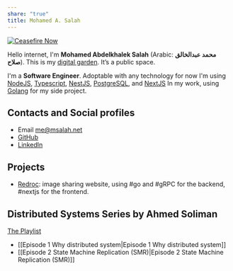 ```yaml
---
share: "true"
title: Mohamed A. Salah
---
```

[![Ceasefire Now](https://badge.techforpalestine.org/default)](https://techforpalestine.org/learn-more)

Hello internet, I'm **Mohamed Abdelkhalek Salah** (Arabic: **محمد عبدالخالق صلاح**). This is my  [digital garden](https://github.com/MaggieAppleton/digital-gardeners). It’s a public space.

I'm a **Software Engineer**. Adoptable with any technology for now I'm using [NodeJS](https://nodejs.org/), [Typescript](https://www.typescriptlang.org/), [NestJS](https://nestjs.com/), [PostgreSQL](https://www.postgresql.org/), and [NextJS](https://nextjs.org/) In my work, using [Golang](https://go.dev/) for my side project.

## Contacts and Social profiles

* Email [me@msalah.net](mailto:me@msalah.net)
* [GitHub](https://www.github.com/m4salah)
* [LinkedIn](https://www.linkedin.com/in/mohamed-a-salah)

## Projects

* [Redroc](https://redroc.xyz): image sharing website, using #go and #gRPC for the backend, #nextjs for the frontend.

## Distributed Systems Series by Ahmed Soliman
[The Playlist](https://www.youtube.com/playlist?list=PLald6EODoOJW3alE1oPAkGF0bHZkPIeTK)
- [[Episode 1 Why distributed system|Episode 1 Why distributed system]]
- [[Episode 2 State Machine Replication (SMR)|Episode 2 State Machine Replication (SMR)]]